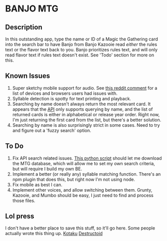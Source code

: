 # BANJO MTG

## Description
In this outstanding app, type the name or ID of a Magic the Gathering card into the search bar to have Banjo from Banjo Kazooie read _either_ the rules text or the flavor text back to you. Banjo prioritizes rules text, and will only read flavor text if rules text doesn't exist. See 'Todo' section for more on this.

## Known Issues
1. Super sketchy mobile support for audio. See [this reddit comment](https://www.reddit.com/r/magicTCG/comments/anenl1/i_made_a_website_where_banjo_from_banjo_kazooie/efssyzc_) for a list of devices and browsers users had issues with.
1. Syllable detection is spotty for text printing and playback.
1. Searching by name doesn't always return the most relevant card. It appears that the [API](https://magicthegathering.io/) only supports querying by name, and the list of returned cards is either in alphabetical or release year order. Right now, I'm just returning the first card from the list, but there's a better solution.
1. Searching by name is also surprisingly strict in some cases. Need to try and figure out a 'fuzzy search' option.

## To Do
1. Fix API search related issues. [This python script](https://github.com/TastyBanelingz/MTG-Database) should let me download the MTG database, which will allow me to set my own search criteria, but will require I build my own BE.
1. Implement a better (or really any) syllable matching function. There's an npm plugin that does this, but right now I'm not using node. 
1. Fix mobile as best I can.
1. Implement other voices, and allow switching between them. Grunty, Kazooie, and Mumbo should be easy, I just need to find and process those files.

## Lol press
I don't have a better place to save this stuff, so it'll go here. Some people actually wrote this thing up.
[Kotaku](https://kotaku.com/listen-to-banjo-read-magic-the-gathering-cards-1832444207)
[Destructoid](https://www.destructoid.com/someone-made-a-site-where-banjo-reads-magic-card-text-to-you-and-it-s-amazingly-wholesome-541957.phtml?utm_source=dlvr.it&utm_medium=twitter)